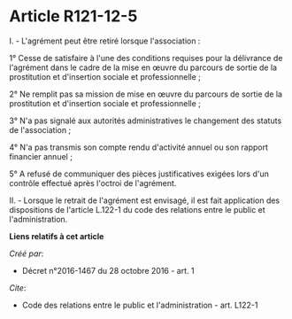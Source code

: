 # Article R121-12-5

I. - L'agrément peut être retiré lorsque l'association :

1° Cesse de satisfaire à l'une des conditions requises pour la délivrance de l'agrément dans le cadre de la mise en œuvre du
parcours de sortie de la prostitution et d'insertion sociale et professionnelle ;

2° Ne remplit pas sa mission de mise en œuvre du parcours de sortie de la prostitution et d'insertion sociale et
professionnelle ;

3° N'a pas signalé aux autorités administratives le changement des statuts de l'association ;

4° N'a pas transmis son compte rendu d'activité annuel ou son rapport financier annuel ;

5° A refusé de communiquer des pièces justificatives exigées lors d'un contrôle effectué après l'octroi de l'agrément.

II. - Lorsque le retrait de l'agrément est envisagé, il est fait application des dispositions de l'article L.122-1 du code
des relations entre le public et l'administration.

**Liens relatifs à cet article**

_Créé par_:

  - Décret n°2016-1467 du 28 octobre 2016 - art. 1

_Cite_:

  - Code des relations entre le public et l'administration - art. L122-1
